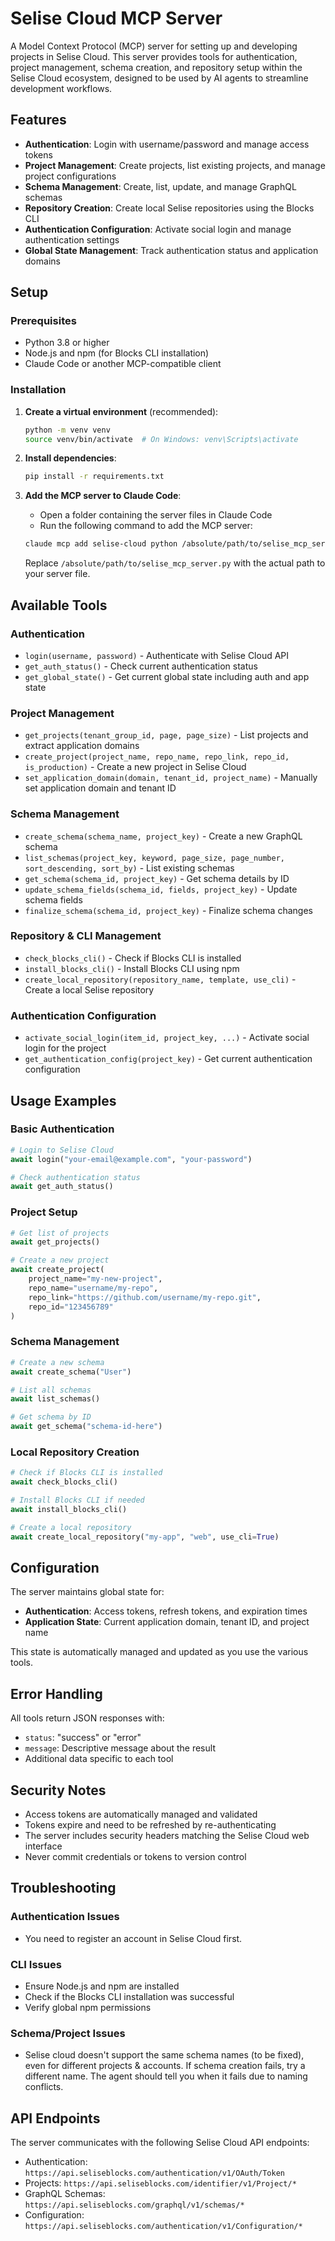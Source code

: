 # Selise Cloud MCP Server

A Model Context Protocol (MCP) server for setting up and developing projects in Selise Cloud. This server provides tools for authentication, project management, schema creation, and repository setup within the Selise Cloud ecosystem, designed to be used by AI agents to streamline development workflows.

## Features

- **Authentication**: Login with username/password and manage access tokens
- **Project Management**: Create projects, list existing projects, and manage project configurations
- **Schema Management**: Create, list, update, and manage GraphQL schemas
- **Repository Creation**: Create local Selise repositories using the Blocks CLI
- **Authentication Configuration**: Activate social login and manage authentication settings
- **Global State Management**: Track authentication status and application domains

## Setup

### Prerequisites

- Python 3.8 or higher
- Node.js and npm (for Blocks CLI installation)
- Claude Code or another MCP-compatible client

### Installation

1. **Create a virtual environment** (recommended):
   ```bash
   python -m venv venv
   source venv/bin/activate  # On Windows: venv\Scripts\activate
   ```

2. **Install dependencies**:
   ```bash
   pip install -r requirements.txt
   ```

3. **Add the MCP server to Claude Code**:
   - Open a folder containing the server files in Claude Code
   - Run the following command to add the MCP server:
   ```bash
   claude mcp add selise-cloud python /absolute/path/to/selise_mcp_server.py
   ```

   Replace `/absolute/path/to/selise_mcp_server.py` with the actual path to your server file.

## Available Tools

### Authentication
- `login(username, password)` - Authenticate with Selise Cloud API
- `get_auth_status()` - Check current authentication status
- `get_global_state()` - Get current global state including auth and app state

### Project Management
- `get_projects(tenant_group_id, page, page_size)` - List projects and extract application domains
- `create_project(project_name, repo_name, repo_link, repo_id, is_production)` - Create a new project in Selise Cloud
- `set_application_domain(domain, tenant_id, project_name)` - Manually set application domain and tenant ID

### Schema Management
- `create_schema(schema_name, project_key)` - Create a new GraphQL schema
- `list_schemas(project_key, keyword, page_size, page_number, sort_descending, sort_by)` - List existing schemas
- `get_schema(schema_id, project_key)` - Get schema details by ID
- `update_schema_fields(schema_id, fields, project_key)` - Update schema fields
- `finalize_schema(schema_id, project_key)` - Finalize schema changes

### Repository & CLI Management
- `check_blocks_cli()` - Check if Blocks CLI is installed
- `install_blocks_cli()` - Install Blocks CLI using npm
- `create_local_repository(repository_name, template, use_cli)` - Create a local Selise repository

### Authentication Configuration
- `activate_social_login(item_id, project_key, ...)` - Activate social login for the project
- `get_authentication_config(project_key)` - Get current authentication configuration

## Usage Examples

### Basic Authentication
```python
# Login to Selise Cloud
await login("your-email@example.com", "your-password")

# Check authentication status
await get_auth_status()
```

### Project Setup
```python
# Get list of projects
await get_projects()

# Create a new project
await create_project(
    project_name="my-new-project",
    repo_name="username/my-repo",
    repo_link="https://github.com/username/my-repo.git",
    repo_id="123456789"
)
```

### Schema Management
```python
# Create a new schema
await create_schema("User")

# List all schemas
await list_schemas()

# Get schema by ID
await get_schema("schema-id-here")
```

### Local Repository Creation
```python
# Check if Blocks CLI is installed
await check_blocks_cli()

# Install Blocks CLI if needed
await install_blocks_cli()

# Create a local repository
await create_local_repository("my-app", "web", use_cli=True)
```

## Configuration

The server maintains global state for:
- **Authentication**: Access tokens, refresh tokens, and expiration times
- **Application State**: Current application domain, tenant ID, and project name

This state is automatically managed and updated as you use the various tools.

## Error Handling

All tools return JSON responses with:
- `status`: "success" or "error"
- `message`: Descriptive message about the result
- Additional data specific to each tool

## Security Notes

- Access tokens are automatically managed and validated
- Tokens expire and need to be refreshed by re-authenticating
- The server includes security headers matching the Selise Cloud web interface
- Never commit credentials or tokens to version control

## Troubleshooting

### Authentication Issues
- You need to register an account in Selise Cloud first. 

### CLI Issues
- Ensure Node.js and npm are installed
- Check if the Blocks CLI installation was successful
- Verify global npm permissions

### Schema/Project Issues
- Selise cloud doesn't support the same schema names (to be fixed), even for different projects & accounts. If schema creation fails, try a different name. The agent should tell you when it fails due to naming conflicts.

## API Endpoints

The server communicates with the following Selise Cloud API endpoints:
- Authentication: `https://api.seliseblocks.com/authentication/v1/OAuth/Token`
- Projects: `https://api.seliseblocks.com/identifier/v1/Project/*`
- GraphQL Schemas: `https://api.seliseblocks.com/graphql/v1/schemas/*`
- Configuration: `https://api.seliseblocks.com/authentication/v1/Configuration/*`